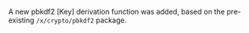 A new pbkdf2 [Key] derivation function was added, based on the pre-existing
`/x/crypto/pbkdf2` package. <!-- go.dev/issue/69488 -->
